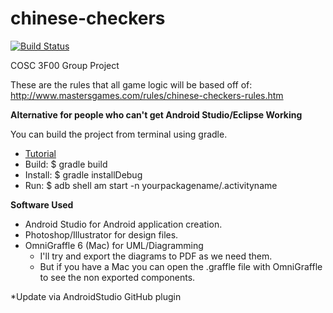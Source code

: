 chinese-checkers
================

[![Build Status](https://travis-ci.org/kubasub/chinese-checkers.png?branch=master)](https://travis-ci.org/kubasub/chinese-checkers)

COSC 3F00 Group Project

These are the rules that all game logic will be based off of: http://www.mastersgames.com/rules/chinese-checkers-rules.htm

**Alternative for people who can't get Android Studio/Eclipse Working**

You can build the project from terminal using gradle.
  - [Tutorial](http://tools.android.com/tech-docs/new-build-system/user-guide#TOC-Build-Tasks)
  - Build: $ gradle build
  - Install: $ gradle installDebug
  - Run: $ adb shell am start -n yourpackagename/.activityname


**Software Used**
  - Android Studio for Android application creation.
  - Photoshop/Illustrator for design files.
  - OmniGraffle 6 (Mac) for UML/Diagramming
    - I'll try and export the diagrams to PDF as we need them.
    - But if you have a Mac you can open the .graffle file with OmniGraffle to see the non exported components.

*Update via AndroidStudio GitHub plugin
